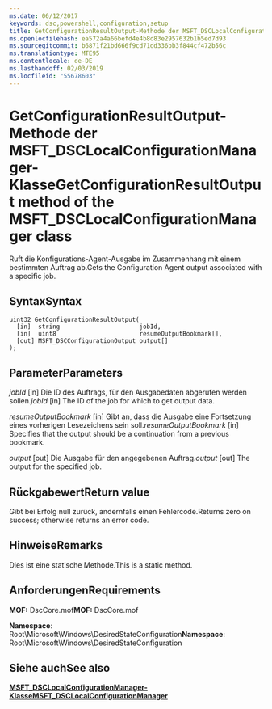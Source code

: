 ```yaml
---
ms.date: 06/12/2017
keywords: dsc,powershell,configuration,setup
title: GetConfigurationResultOutput-Methode der MSFT_DSCLocalConfigurationManager-Klasse
ms.openlocfilehash: ea572a4a66befd4e4b8d83e2957632b1b5ed7d93
ms.sourcegitcommit: b6871f21bd666f9cd71dd336bb3f844cf472b56c
ms.translationtype: MTE95
ms.contentlocale: de-DE
ms.lasthandoff: 02/03/2019
ms.locfileid: "55678603"
---
```

# <a name="getconfigurationresultoutput-method-of-the-msftdsclocalconfigurationmanager-class"></a><span data-ttu-id="b9081-103">GetConfigurationResultOutput-Methode der MSFT_DSCLocalConfigurationManager-Klasse</span><span class="sxs-lookup"><span data-stu-id="b9081-103">GetConfigurationResultOutput method of the MSFT_DSCLocalConfigurationManager class</span></span>

<span data-ttu-id="b9081-104">Ruft die Konfigurations-Agent-Ausgabe im Zusammenhang mit einem bestimmten Auftrag ab.</span><span class="sxs-lookup"><span data-stu-id="b9081-104">Gets the Configuration Agent output associated with a specific job.</span></span>

## <a name="syntax"></a><span data-ttu-id="b9081-105">Syntax</span><span class="sxs-lookup"><span data-stu-id="b9081-105">Syntax</span></span>

```mof
uint32 GetConfigurationResultOutput(
  [in]  string                      jobId,
  [in]  uint8                       resumeOutputBookmark[],
  [out] MSFT_DSCConfigurationOutput output[]
);
```

## <a name="parameters"></a><span data-ttu-id="b9081-106">Parameter</span><span class="sxs-lookup"><span data-stu-id="b9081-106">Parameters</span></span>

<span data-ttu-id="b9081-107">*jobId* \[in\] Die ID des Auftrags, für den Ausgabedaten abgerufen werden sollen.</span><span class="sxs-lookup"><span data-stu-id="b9081-107">*jobId* \[in\] The ID of the job for which to get output data.</span></span>

<span data-ttu-id="b9081-108">*resumeOutputBookmark* \[in\] Gibt an, dass die Ausgabe eine Fortsetzung eines vorherigen Lesezeichens sein soll.</span><span class="sxs-lookup"><span data-stu-id="b9081-108">*resumeOutputBookmark* \[in\] Specifies that the output should be a continuation from a previous bookmark.</span></span>

<span data-ttu-id="b9081-109">*output* \[out\] Die Ausgabe für den angegebenen Auftrag.</span><span class="sxs-lookup"><span data-stu-id="b9081-109">*output* \[out\] The output for the specified job.</span></span>

## <a name="return-value"></a><span data-ttu-id="b9081-110">Rückgabewert</span><span class="sxs-lookup"><span data-stu-id="b9081-110">Return value</span></span>

<span data-ttu-id="b9081-111">Gibt bei Erfolg null zurück, andernfalls einen Fehlercode.</span><span class="sxs-lookup"><span data-stu-id="b9081-111">Returns zero on success; otherwise returns an error code.</span></span>

## <a name="remarks"></a><span data-ttu-id="b9081-112">Hinweise</span><span class="sxs-lookup"><span data-stu-id="b9081-112">Remarks</span></span>

<span data-ttu-id="b9081-113">Dies ist eine statische Methode.</span><span class="sxs-lookup"><span data-stu-id="b9081-113">This is a static method.</span></span>

## <a name="requirements"></a><span data-ttu-id="b9081-114">Anforderungen</span><span class="sxs-lookup"><span data-stu-id="b9081-114">Requirements</span></span>

<span data-ttu-id="b9081-115">**MOF:** DscCore.mof</span><span class="sxs-lookup"><span data-stu-id="b9081-115">**MOF:** DscCore.mof</span></span>

<span data-ttu-id="b9081-116">**Namespace**: Root\Microsoft\Windows\DesiredStateConfiguration</span><span class="sxs-lookup"><span data-stu-id="b9081-116">**Namespace**: Root\Microsoft\Windows\DesiredStateConfiguration</span></span>

## <a name="see-also"></a><span data-ttu-id="b9081-117">Siehe auch</span><span class="sxs-lookup"><span data-stu-id="b9081-117">See also</span></span>

[<span data-ttu-id="b9081-118">**MSFT_DSCLocalConfigurationManager-Klasse**</span><span class="sxs-lookup"><span data-stu-id="b9081-118">**MSFT_DSCLocalConfigurationManager**</span></span>](msft-dsclocalconfigurationmanager.md)